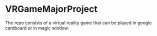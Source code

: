 # VRGameMajorProject
The repo consists of a virtual reality game that can be played in google cardboard or in magic window.
